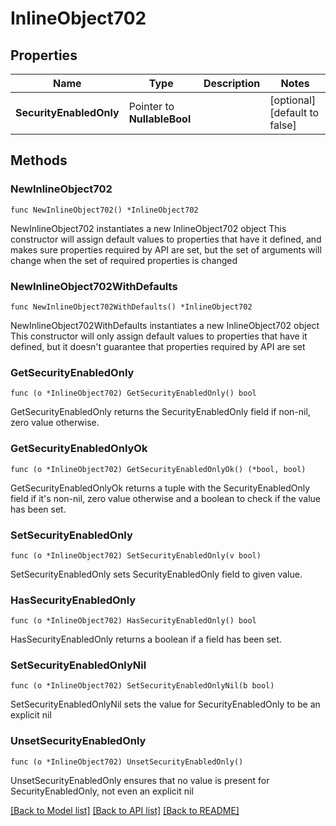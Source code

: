 # InlineObject702

## Properties

Name | Type | Description | Notes
------------ | ------------- | ------------- | -------------
**SecurityEnabledOnly** | Pointer to **NullableBool** |  | [optional] [default to false]

## Methods

### NewInlineObject702

`func NewInlineObject702() *InlineObject702`

NewInlineObject702 instantiates a new InlineObject702 object
This constructor will assign default values to properties that have it defined,
and makes sure properties required by API are set, but the set of arguments
will change when the set of required properties is changed

### NewInlineObject702WithDefaults

`func NewInlineObject702WithDefaults() *InlineObject702`

NewInlineObject702WithDefaults instantiates a new InlineObject702 object
This constructor will only assign default values to properties that have it defined,
but it doesn't guarantee that properties required by API are set

### GetSecurityEnabledOnly

`func (o *InlineObject702) GetSecurityEnabledOnly() bool`

GetSecurityEnabledOnly returns the SecurityEnabledOnly field if non-nil, zero value otherwise.

### GetSecurityEnabledOnlyOk

`func (o *InlineObject702) GetSecurityEnabledOnlyOk() (*bool, bool)`

GetSecurityEnabledOnlyOk returns a tuple with the SecurityEnabledOnly field if it's non-nil, zero value otherwise
and a boolean to check if the value has been set.

### SetSecurityEnabledOnly

`func (o *InlineObject702) SetSecurityEnabledOnly(v bool)`

SetSecurityEnabledOnly sets SecurityEnabledOnly field to given value.

### HasSecurityEnabledOnly

`func (o *InlineObject702) HasSecurityEnabledOnly() bool`

HasSecurityEnabledOnly returns a boolean if a field has been set.

### SetSecurityEnabledOnlyNil

`func (o *InlineObject702) SetSecurityEnabledOnlyNil(b bool)`

 SetSecurityEnabledOnlyNil sets the value for SecurityEnabledOnly to be an explicit nil

### UnsetSecurityEnabledOnly
`func (o *InlineObject702) UnsetSecurityEnabledOnly()`

UnsetSecurityEnabledOnly ensures that no value is present for SecurityEnabledOnly, not even an explicit nil

[[Back to Model list]](../README.md#documentation-for-models) [[Back to API list]](../README.md#documentation-for-api-endpoints) [[Back to README]](../README.md)


